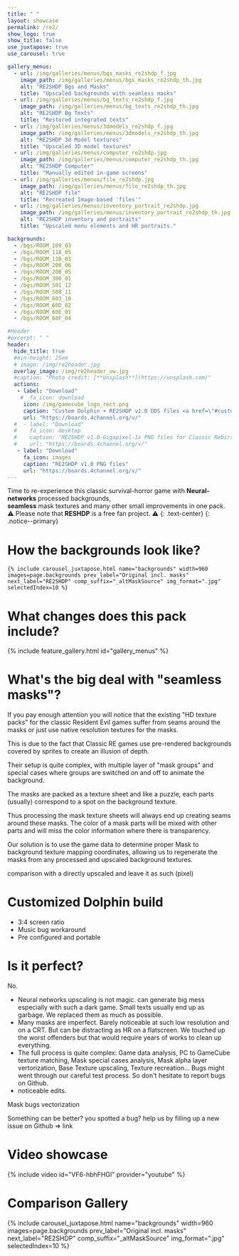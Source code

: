 ```yaml
---
title: " "
layout: showcase
permalink: /re2/
show_logo: true
show_title: false
use_juxtapose: true
use_carousel: true

gallery_menus:
  - url: /img/galleries/menus/bgs_masks_re2shdp_f.jpg
    image_path: /img/galleries/menus/bgs_masks_re2shdp_th.jpg
    alt: "RE2SHDP Bgs and Masks"
    title: "Upscaled backgrounds with seamless masks"
  - url: /img/galleries/menus/bg_texts_re2shdp_f.jpg
    image_path: /img/galleries/menus/bg_texts_re2shdp_th.jpg
    alt: "RE2SHDP Bg Texts"
    title: "Restored integrated texts"
  - url: /img/galleries/menus/3dmodels_re2shdp_f.jpg
    image_path: /img/galleries/menus/3dmodels_re2shdp_th.jpg
    alt: "RE2SHDP 3d Model textures"
    title: "Upscaled 3D model textures"
  - url: /img/galleries/menus/computer_re2shdp.jpg
    image_path: /img/galleries/menus/computer_re2shdp_th.jpg
    alt: "RE2SHDP Computer"
    title: "Manually edited in-game screens"
  - url: /img/galleries/menus/file_re2shdp.jpg
    image_path: /img/galleries/menus/file_re2shdp_th.jpg
    alt: "RE2SHDP file"
    title: "Recreated Image-based 'files'"
  - url: /img/galleries/menus/inventory_portrait_re2shdp.jpg
    image_path: /img/galleries/menus/inventory_portrait_re2shdp_th.jpg
    alt: "RE2SHDP inventory and portraits"
    title: "Upscaled menu elements and HR portraits."

backgrounds:
  - /bgs/ROOM_109_03
  - /bgs/ROOM_118_05
  - /bgs/ROOM_11B_03
  - /bgs/ROOM_200_06
  - /bgs/ROOM_20B_05
  - /bgs/ROOM_300_01
  - /bgs/ROOM_501_12
  - /bgs/ROOM_508_11
  - /bgs/ROOM_603_10
  - /bgs/ROOM_60D_02
  - /bgs/ROOM_60E_01
  - /bgs/ROOM_60F_04

#Header
#excerpt: " "
header:
  hide_title: true
  #min-height: 25em
  # image: /img/re2header.jpg
  overlay_image: /img/re2header_uw.jpg
  #caption: "Photo credit: [**Unsplash**](https://unsplash.com)"
  actions:
   - label: "Download"
    #  fa_icon: download
     icon: /img/gamecube_logo_rect.png
     caption: "Custom Dolphin + RE2SHDP v1.0 DDS files <a href=\"#customized-dolphin-build\">more info...</a>"
     url: "https://boards.4channel.org/v/"
  #  - label: "Download"
  #    fa_icon: desktop
  #    caption: "RE2SHDP v1.0-Gigapixel-1x PNG files for Classic Rebirth <a href=\"\">more info...</a>"
  #    url: "https://boards.4channel.org/v/"
   - label: "Download"
     fa_icon: images
     caption: "RE2SHDP v1.0 PNG files"
     url: "https://boards.4channel.org/v/"
---
```


<!-- <div class="feature__wrapper"> -->

Time to re-experience this classic survival-horror game with **Neural-networks** processed backgrounds,<br> **seamless** mask textures and many other small improvements in one pack.<br>
:warning: Please note that **RESHDP** is a free fan project. :warning:
{: .text-center}
{: .notice--primary}

<!-- </div> -->

# How the backgrounds look like?

    {% include carousel_juxtapose.html name="backgrounds" width=960 images=page.backgrounds prev_label="Original incl. masks" next_label="RE2SHDP" comp_suffix="_altMaskSource" img_format=".jpg" selectedIndex=10 %}

<div class="feature__wrapper"></div>

# What changes does this pack include?

{% include feature_gallery.html id="gallery_menus" %}

<div class="feature__wrapper"></div>

# What's the big deal with "seamless masks"?

If you pay enough attention you will notice that the existing "HD texture packs" for the classic Resident Evil games suffer from seams around the masks or just use native resolution textures for the masks.

This is due to the fact that Classic RE games use pre-rendered backgrounds covered by sprites to create an illusion of depth.

Their setup is quite complex, with multiple layer of "mask groups" and special cases where groups are switched on and off to animate the background.

The masks are packed as a texture sheet and like a puzzle, each parts (usually) correspond to a spot on the background texture.

Thus processing the mask texture sheets will always end up creating seams around these masks. The color of a mask parts will be mixed with other parts and will miss the color information where there is transparency.

Our solution is to use the game data to determine proper Mask to background texture mapping coordinates, allowing us to regenerate the masks from any processed and upscaled background textures.

comparison with a directly upscaled and leave it as such (pixel)

<div class="feature__wrapper"></div>

# Customized Dolphin build

* 3:4 screen ratio
* Music bug workaround
* Pre configured and portable

<div class="feature__wrapper"></div>

# Is it perfect?

No. 

* Neural networks upscaling is not magic. can generate big mess especially with such a dark game. Small texts usually end up as garbage. We replaced them as much as possible.
* Many masks are imperfect. Barely noticeable at such low resolution and on a CRT. But can be distracting as HR on a flatscreen. We touched up the worst offenders but that would require years of works to clean up everything.
* The full process is quite complex: Game data analysis, PC to GameCube texture matching, Mask special cases analysis, Mask alpha layer vertorization, Base Texture upscaling, Texture recreation... Bugs might went through our careful test process. So don't hesitate to report bugs on Github.
* noticeable edits. 

Mask bugs vectorization

Something can be better? you spotted a bug? help us by filling up a new issue on Github => link

<div class="feature__wrapper"></div>

# Video showcase

  {% include video id="VF6-hbhFHGI" provider="youtube" %}

<div class="feature__wrapper"></div>

# Comparison Gallery

  {% include carousel_juxtapose.html name="backgrounds" width=960 images=page.backgrounds prev_label="Original incl. masks" next_label="RE2SHDP" comp_suffix="_altMaskSource" img_format=".jpg" selectedIndex=10 %}

<div class="feature__wrapper"></div>